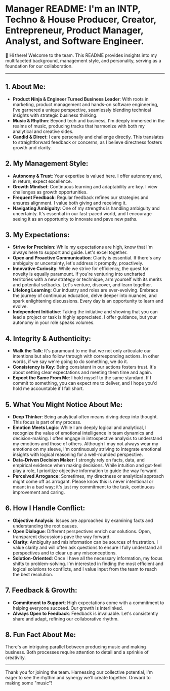 # Manager README: I'm an INTP, Techno & House Producer, Creator, Entrepreneur, Product Manager, Analyst, and Software Engineer.

👋 Hi there! Welcome to the team. This README provides insights into my multifaceted background, management style, and personality, serving as a foundation for our collaboration.

---

## 1. About Me:
- **Product Ninja & Engineer Turned Business Leader**: With roots in marketing, product management and hands-on software engineering, I've garnered a unique perspective, seamlessly blending technical insights with strategic business thinking.
- **Music & Rhythm**: Beyond tech and business, I'm deeply immersed in the realms of music, producing tracks that harmonize with both my analytical and creative sides.
- **Candid & Direct**: I care personally and challenge directly. This translates to straightforward feedback or concerns, as I believe directness fosters growth and clarity.

## 2. My Management Style:
- **Autonomy & Trust**: Your expertise is valued here. I offer autonomy and, in return, expect excellence.
- **Growth Mindset**: Continuous learning and adaptability are key. I view challenges as growth opportunities.
- **Frequent Feedback**: Regular feedback refines our strategies and ensures alignment. I value both giving and receiving it.
- **Navigating Ambiguity**: One of my strengths is handling ambiguity and uncertainty. It's essential in our fast-paced world, and I encourage seeing it as an opportunity to innovate and pave new paths.

## 3. My Expectations:
- **Strive for Precision**: While my expectations are high, know that I'm always here to support and guide. Let's excel together.
- **Open and Proactive Communication**: Clarity is essential. If there's any ambiguity or uncertainty, let's address it promptly, proactively.
- **Innovative Curiosity**: While we strive for efficiency, the quest for novelty is equally paramount. If you're venturing into uncharted territories with a new strategy or technique, arm yourself with its merits and potential setbacks. Let's venture, discover, and learn together.
- **Lifelong Learning**: Our industry and roles are ever-evolving. Embrace the journey of continuous education, delve deeper into nuances, and spark enlightening discussions. Every day is an opportunity to learn and evolve.
- **Independent Initiative**: Taking the initiative and showing that you can lead a project or task is highly appreciated. I offer guidance, but your autonomy in your role speaks volumes.




## 4. Integrity & Authenticity:
- **Walk the Talk**: It's paramount to me that we not only articulate our intentions but also follow through with corresponding actions. In other words, if we say we're going to do something, we do it.
- **Consistency is Key**: Being consistent in our actions fosters trust. It's about setting clear expectations and meeting them time and again. 
- **Expect the Same From Me**: I hold myself to the same standard. If I commit to something, you can expect me to deliver, and I hope you'd hold me accountable if I fall short.


## 5. What You Might Notice About Me:
- **Deep Thinker**: Being analytical often means diving deep into thought. This focus is part of my process.
- **Emotion Meets Logic**: While I am deeply logical and analytical, I recognize the value of emotional intelligence in team dynamics and decision-making. I often engage in introspective analysis to understand my emotions and those of others. Although I may not always wear my emotions on my sleeve, I'm continuously striving to integrate emotional insights with logical reasoning for a well-rounded perspective.
- **Data-Driven Decision Maker**: I strongly rely on facts, data, and empirical evidence when making decisions. While intuition and gut-feel play a role, I prioritize objective information to guide the way forward.
- **Perceived Arrogance**: Sometimes, my directness or analytical approach might come off as arrogant. Please know this is never intentional or meant in a bad way; it's just my commitment to the task, continuous improvement and caring.

## 6. How I Handle Conflict:
- **Objective Analysis**: Issues are approached by examining facts and understanding the root causes.
- **Open Dialogue**: Different perspectives enrich our solutions. Open, transparent discussions pave the way forward.
- **Clarity**: Ambiguity and misinformation can be sources of frustration. I value clarity and will often ask questions to ensure I fully understand all perspectives and to clear up any misconceptions.
- **Solution-Oriented**: Once I have all the necessary information, my focus shifts to problem-solving. I'm interested in finding the most efficient and logical solutions to conflicts, and I value input from the team to reach the best resolution.


## 7. Feedback & Growth:
- **Commitment to Support**: High expectations come with a commitment to helping everyone succeed. Our growth is interlinked.
- **Always Open to Feedback**: Feedback is invaluable. Let's consistently share and adapt, refining our collaborative rhythm.

## 8. Fun Fact About Me:
There's an intriguing parallel between producing music and making business. Both processes require attention to detail and a sprinkle of creativity.

---

Thank you for joining the team. Harnessing our collective potential, I'm eager to see the rhythm and synergy we'll create together. Onward to making some "music"!
